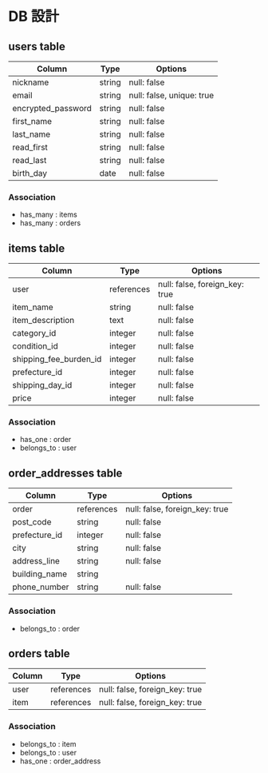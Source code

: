 # DB 設計

## users table

| Column             | Type                | Options                   |
|--------------------|---------------------|---------------------------|
| nickname           | string              | null: false               |
| email              | string              | null: false, unique: true |
| encrypted_password | string              | null: false               |
| first_name         | string              | null: false               |
| last_name          | string              | null: false               |
| read_first         | string              | null: false               |
| read_last          | string              | null: false               |
| birth_day          | date                | null: false               |

### Association

* has_many : items
* has_many : orders

## items table

| Column                   | Type                | Options                        |
|--------------------------|---------------------|--------------------------------|
| user                     | references          | null: false, foreign_key: true |
| item_name                | string              | null: false                    |
| item_description         | text                | null: false                    |
| category_id              | integer             | null: false                    |
| condition_id             | integer             | null: false                    |
| shipping_fee_burden_id   | integer             | null: false                    |
| prefecture_id            | integer             | null: false                    |
| shipping_day_id          | integer             | null: false                    |
| price                    | integer             | null: false                    |

### Association

* has_one : order
* belongs_to : user

## order_addresses table

| Column                   | Type                | Options                        |
|--------------------------|---------------------|--------------------------------|
| order                    | references          | null: false, foreign_key: true |
| post_code                | string              | null: false                    |
| prefecture_id            | integer             | null: false                    |
| city                     | string              | null: false                    |
| address_line             | string              | null: false                    |
| building_name            | string              |                                |
| phone_number             | string              | null: false                    |

### Association

* belongs_to : order

## orders table

| Column                   | Type                | Options                        |
|--------------------------|---------------------|--------------------------------|
| user                     | references          | null: false, foreign_key: true |
| item                     | references          | null: false, foreign_key: true |

### Association

* belongs_to : item
* belongs_to : user
* has_one : order_address